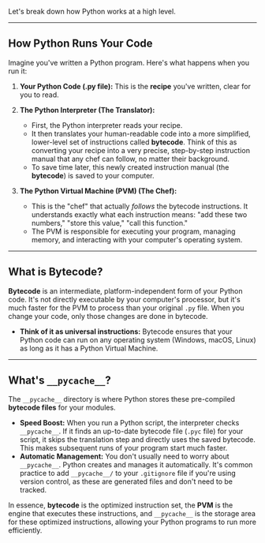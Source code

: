 Let's break down how Python works at a high level.

---

## How Python Runs Your Code

Imagine you've written a Python program. Here's what happens when you run it:

1.  **Your Python Code (.py file):** This is the **recipe** you've written, clear for you to read.

2.  **The Python Interpreter (The Translator):**

    - First, the Python interpreter reads your recipe.
    - It then translates your human-readable code into a more simplified, lower-level set of instructions called **bytecode**. Think of this as converting your recipe into a very precise, step-by-step instruction manual that any chef can follow, no matter their background.
    - To save time later, this newly created instruction manual (the **bytecode**) is saved to your computer.

3.  **The Python Virtual Machine (PVM) (The Chef):**
    - This is the "chef" that actually _follows_ the bytecode instructions. It understands exactly what each instruction means: "add these two numbers," "store this value," "call this function."
    - The PVM is responsible for executing your program, managing memory, and interacting with your computer's operating system.

---

## What is Bytecode?

**Bytecode** is an intermediate, platform-independent form of your Python code. It's not directly executable by your computer's processor, but it's much faster for the PVM to process than your original `.py` file. When you change your code, only those changes are done in bytecode.

- **Think of it as universal instructions:** Bytecode ensures that your Python code can run on any operating system (Windows, macOS, Linux) as long as it has a Python Virtual Machine.

---

## What's `__pycache__`?

The `__pycache__` directory is where Python stores these pre-compiled **bytecode files** for your modules.

- **Speed Boost:** When you run a Python script, the interpreter checks `__pycache__`. If it finds an up-to-date bytecode file (`.pyc` file) for your script, it skips the translation step and directly uses the saved bytecode. This makes subsequent runs of your program start much faster.
- **Automatic Management:** You don't usually need to worry about `__pycache__`. Python creates and manages it automatically. It's common practice to add `__pycache__/` to your `.gitignore` file if you're using version control, as these are generated files and don't need to be tracked.

In essence, **bytecode** is the optimized instruction set, the **PVM** is the engine that executes these instructions, and `__pycache__` is the storage area for these optimized instructions, allowing your Python programs to run more efficiently.
